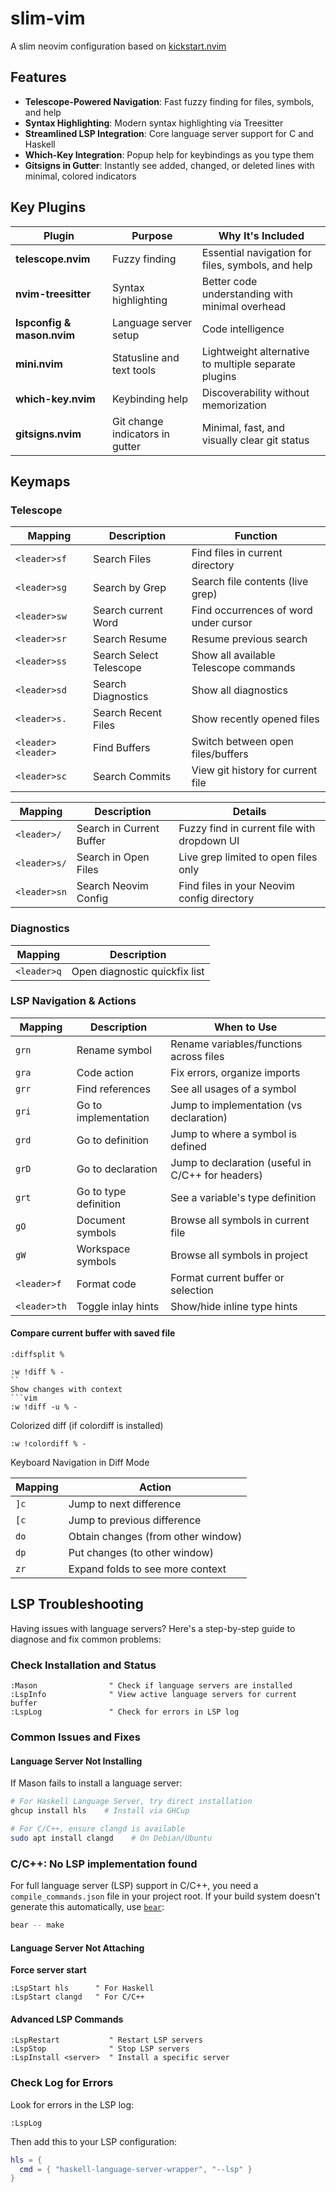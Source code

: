 # slim-vim

A slim neovim configuration based on [kickstart.nvim](https://github.com/nvim-lua/kickstart.nvim)

## Features

- **Telescope-Powered Navigation**: Fast fuzzy finding for files, symbols, and help
- **Syntax Highlighting**: Modern syntax highlighting via Treesitter
- **Streamlined LSP Integration**: Core language server support for C and Haskell
- **Which-Key Integration**: Popup help for keybindings as you type them
- **Gitsigns in Gutter**: Instantly see added, changed, or deleted lines with minimal, colored indicators

## Key Plugins

| Plugin | Purpose | Why It's Included |
|--------|---------|-------------------|
| **telescope.nvim** | Fuzzy finding | Essential navigation for files, symbols, and help |
| **nvim-treesitter** | Syntax highlighting | Better code understanding with minimal overhead |
| **lspconfig & mason.nvim** | Language server setup | Code intelligence |
| **mini.nvim** | Statusline and text tools | Lightweight alternative to multiple separate plugins |
| **which-key.nvim** | Keybinding help | Discoverability without memorization |
| **gitsigns.nvim** | Git change indicators in gutter | Minimal, fast, and visually clear git status |


## Keymaps




### Telescope
| Mapping | Description | Function |
|---------|-------------|----------|
| `<leader>sf` | Search Files | Find files in current directory |
| `<leader>sg` | Search by Grep | Search file contents (live grep) |
| `<leader>sw` | Search current Word | Find occurrences of word under cursor |
| `<leader>sr` | Search Resume | Resume previous search |
| `<leader>ss` | Search Select Telescope | Show all available Telescope commands |
| `<leader>sd` | Search Diagnostics | Show all diagnostics |
| `<leader>s.` | Search Recent Files | Show recently opened files |
| `<leader><leader>` | Find Buffers | Switch between open files/buffers |
| `<leader>sc` | Search Commits | View git history for current file |

| Mapping | Description | Details |
|---------|-------------|---------|
| `<leader>/` | Search in Current Buffer | Fuzzy find in current file with dropdown UI |
| `<leader>s/` | Search in Open Files | Live grep limited to open files only |
| `<leader>sn` | Search Neovim Config | Find files in your Neovim config directory |

### Diagnostics
| Mapping | Description |
|---------|-------------|
| `<leader>q` | Open diagnostic quickfix list |





### LSP Navigation & Actions
| Mapping | Description | When to Use |
|---------|-------------|------------|
| `grn` | Rename symbol | Rename variables/functions across files |
| `gra` | Code action | Fix errors, organize imports |
| `grr` | Find references | See all usages of a symbol |
| `gri` | Go to implementation | Jump to implementation (vs declaration) |
| `grd` | Go to definition | Jump to where a symbol is defined |
| `grD` | Go to declaration | Jump to declaration (useful in C/C++ for headers) |
| `grt` | Go to type definition | See a variable's type definition |
| `gO` | Document symbols | Browse all symbols in current file |
| `gW` | Workspace symbols | Browse all symbols in project |
| `<leader>f` | Format code | Format current buffer or selection |
| `<leader>th` | Toggle inlay hints | Show/hide inline type hints |



####  Compare current buffer with saved file

```vim
:diffsplit %
```

```vim
:w !diff % -
``
Show changes with context
```vim
:w !diff -u % -
```

Colorized diff (if colordiff is installed)
```vim
:w !colordiff % -
```
Keyboard Navigation in Diff Mode

| Mapping | Action |
|---------|--------|
| `]c` | Jump to next difference |
| `[c` | Jump to previous difference |
| `do` | Obtain changes (from other window) |
| `dp` | Put changes (to other window) |
| `zr` | Expand folds to see more context |


## LSP Troubleshooting

Having issues with language servers? Here's a step-by-step guide to diagnose and fix common problems:

### Check Installation and Status

```vim
:Mason                " Check if language servers are installed
:LspInfo              " View active language servers for current buffer
:LspLog               " Check for errors in LSP log
```

### Common Issues and Fixes

#### Language Server Not Installing


If Mason fails to install a language server:

```bash
# For Haskell Language Server, try direct installation
ghcup install hls    # Install via GHCup

# For C/C++, ensure clangd is available
sudo apt install clangd    # On Debian/Ubuntu
```
### C/C++: No LSP implementation found

For full language server (LSP) support in C/C++, you need a `compile_commands.json` file in your project root. If your build system doesn't generate this automatically, use [`bear`](https://github.com/rizsotto/Bear):

```sh
bear -- make
```


#### Language Server Not Attaching

**Force server start**
```vim
:LspStart hls      " For Haskell
:LspStart clangd   " For C/C++
```

#### Advanced LSP Commands

```vim
:LspRestart           " Restart LSP servers
:LspStop              " Stop LSP servers
:LspInstall <server>  " Install a specific server
```


### Check Log for Errors

Look for errors in the LSP log:

```
:LspLog
```

Then add this to your LSP configuration:

```lua
hls = {
  cmd = { "haskell-language-server-wrapper", "--lsp" }
}
```
